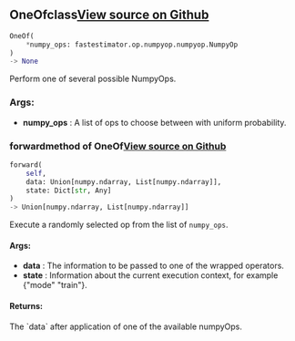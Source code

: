 ## OneOf<span class="tag">class</span><a class="sourcelink" href=https://github.com/fastestimator/fastestimator/blob/r1.0/fastestimator/op/numpyop/meta/one_of.py/#L23-L51>View source on Github</a>
```python
OneOf(
	*numpy_ops: fastestimator.op.numpyop.numpyop.NumpyOp
)
-> None
```
Perform one of several possible NumpyOps.


<h3>Args:</h3>

* **numpy_ops** :  A list of ops to choose between with uniform probability.

### forward<span class="tag">method of OneOf</span><a class="sourcelink" href=https://github.com/fastestimator/fastestimator/blob/r1.0/fastestimator/op/numpyop/meta/one_of.py/#L40-L51>View source on Github</a>
```python
forward(
	self,
	data: Union[numpy.ndarray, List[numpy.ndarray]],
	state: Dict[str, Any]
)
-> Union[numpy.ndarray, List[numpy.ndarray]]
```
Execute a randomly selected op from the list of `numpy_ops`.


<h4>Args:</h4>

* **data** :  The information to be passed to one of the wrapped operators.
* **state** :  Information about the current execution context, for example {"mode" "train"}.

<h4>Returns:</h4>
    The `data` after application of one of the available numpyOps.



